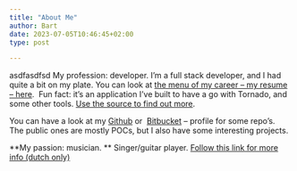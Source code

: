 ```yaml
---
title: "About Me"
author: Bart
date: 2023-07-05T10:46:45+02:00
type: post

---
```


asdfasdfsd
My profession: developer.
I&#8217;m a full stack developer, and I had quite a bit on my plate. You can look at <a href="http://menu.bartstroeken.nl/" target="_blank" rel="noopener noreferrer">the menu of my career &#8211; my resume &#8211; here</a>.  Fun fact: it&#8217;s an application I&#8217;ve built to have a go with Tornado, and some other tools. <a href="https://bitbucket.org/bartee/tornson-project" target="_blank" rel="noopener noreferrer">Use the source to find out more</a>.

You can have a look at my <a title="My Github Profile" href="http://www.github.com/bartee" target="_blank" rel="noopener noreferrer">Github</a> or  <a title="My Bitbucket Profile" href="https://bitbucket.org/bartee" target="_blank" rel="noopener noreferrer">Bitbucket</a> &#8211; profile for some repo&#8217;s. The public ones are mostly POCs, but I also have some interesting projects.

**My passion: musician.
** Singer/guitar player. [Follow this link for more info (dutch only)][1]

 [1]: http://www.bartstroeken.nl/muziek/